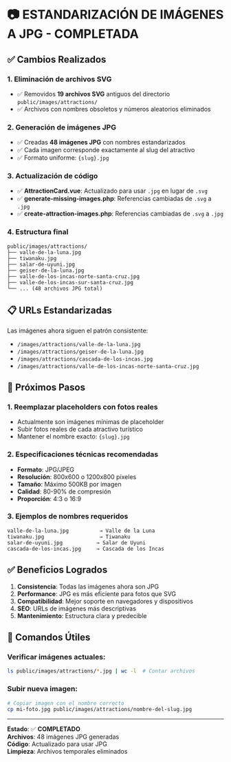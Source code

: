 # 📷 ESTANDARIZACIÓN DE IMÁGENES A JPG - COMPLETADA

## ✅ **Cambios Realizados**

### 1. **Eliminación de archivos SVG**
- ✅ Removidos **19 archivos SVG** antiguos del directorio `public/images/attractions/`
- ✅ Archivos con nombres obsoletos y números aleatorios eliminados

### 2. **Generación de imágenes JPG**
- ✅ Creadas **48 imágenes JPG** con nombres estandarizados
- ✅ Cada imagen corresponde exactamente al slug del atractivo
- ✅ Formato uniforme: `{slug}.jpg`

### 3. **Actualización de código**
- ✅ **AttractionCard.vue**: Actualizado para usar `.jpg` en lugar de `.svg`
- ✅ **generate-missing-images.php**: Referencias cambiadas de `.svg` a `.jpg`
- ✅ **create-attraction-images.php**: Referencias cambiadas de `.svg` a `.jpg`

### 4. **Estructura final**
```
public/images/attractions/
├── valle-de-la-luna.jpg
├── tiwanaku.jpg
├── salar-de-uyuni.jpg
├── geiser-de-la-luna.jpg
├── valle-de-los-incas-norte-santa-cruz.jpg
├── valle-de-los-incas-sur-santa-cruz.jpg
└── ... (48 archivos JPG total)
```

## 📋 **URLs Estandarizadas**

Las imágenes ahora siguen el patrón consistente:
- `/images/attractions/valle-de-la-luna.jpg`
- `/images/attractions/geiser-de-la-luna.jpg`
- `/images/attractions/cascada-de-los-incas.jpg`
- `/images/attractions/valle-de-los-incas-norte-santa-cruz.jpg`

## 🎯 **Próximos Pasos**

### 1. **Reemplazar placeholders con fotos reales**
- Actualmente son imágenes mínimas de placeholder
- Subir fotos reales de cada atractivo turístico
- Mantener el nombre exacto: `{slug}.jpg`

### 2. **Especificaciones técnicas recomendadas**
- **Formato**: JPG/JPEG
- **Resolución**: 800x600 o 1200x800 píxeles
- **Tamaño**: Máximo 500KB por imagen
- **Calidad**: 80-90% de compresión
- **Proporción**: 4:3 o 16:9

### 3. **Ejemplos de nombres requeridos**
```
valle-de-la-luna.jpg          → Valle de la Luna
tiwanaku.jpg                  → Tiwanaku
salar-de-uyuni.jpg           → Salar de Uyuni
cascada-de-los-incas.jpg     → Cascada de los Incas
```

## ✅ **Beneficios Logrados**

1. **Consistencia**: Todas las imágenes ahora son JPG
2. **Performance**: JPG es más eficiente para fotos que SVG
3. **Compatibilidad**: Mejor soporte en navegadores y dispositivos
4. **SEO**: URLs de imágenes más descriptivas
5. **Mantenimiento**: Estructura clara y predecible

## 🔧 **Comandos Útiles**

### Verificar imágenes actuales:
```bash
ls public/images/attractions/*.jpg | wc -l  # Contar archivos
```

### Subir nueva imagen:
```bash
# Copiar imagen con el nombre correcto
cp mi-foto.jpg public/images/attractions/nombre-del-slug.jpg
```

---

**Estado**: ✅ **COMPLETADO**  
**Archivos**: 48 imágenes JPG generadas  
**Código**: Actualizado para usar JPG  
**Limpieza**: Archivos temporales eliminados